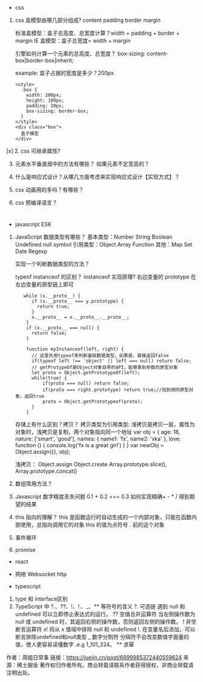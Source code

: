 - css

1. css 盒模型由哪几部分组成?
   content padding border margin

   标准盒模型：盒子总高度、总宽度计算？width + padding + border + margin
   IE 盒模型：盒子总宽度= width + margin

   引擎如何计算一个元素的总高度、总宽度？
   box-sizing: content-box|border-box|inherit;

   example: 盒子占据的宽度是多少？200px

   ```
   <style>
     .box {
       width: 200px;
       height: 100px;
       padding: 20px;
       box-sizing: border-box;
     }
   </style>
   <div class="box">
     盒子模型
   </div>
   ```

[x] 2. css 可继承属性?

3. 元素水平垂直居中的方法有哪些？
   如果元素不定宽高的？

4. 什么是响应式设计？从哪几方面考虑来实现响应式设计【实现方式】？

5. css 动画用的多吗？有哪些？

6. css 预编译语言？

#

- javascript ES6

1. JavaScript 数据类型有哪些？
   基本类型：Number String Boolean Undefined null symbol
   引用类型：Object Array Function 其他：Map Set Date Regexp

   实现一个判断数据类型的方法？

   typeof instanceof 的区别？
   instanceof 实现原理? 右边变量的 prototype 在左边变量的原型链上即可

   ```
      while (x.__proto__) {
         if (x.__proto__ === y.prototype) {
           return true;
         }
         x.__proto__ = x.__proto__.__proto__;
       }
       if (x.__proto__ === null) {
         return false;
       }

       function myInstanceof(left, right) {
         // 这里先用typeof来判断基础数据类型，如果是，直接返回false
         if(typeof left !== 'object' || left === null) return false;
         // getProtypeOf是Object对象自带的API，能够拿到参数的原型对象
         let proto = Object.getPrototypeOf(left);
         while(true) {
             if(proto === null) return false;
             if(proto === right.prototype) return true;//找到相同原型对象，返回true
             proto = Object.getPrototypeof(proto);
         }
       }
   ```

   存储上有什么区别？拷贝？
   拷贝类型为引用类型: 浅拷贝是拷贝一层，属性为对象时，浅拷贝是复制，两个对象指向同一个地址
   var obj = {
   age: 18,
   nature: ['smart', 'good'],
   names: {
   name1: 'fx',
   name2: 'xka'
   },
   love: function () {
   console.log('fx is a great girl')
   }
   }
   var newObj = Object.assign({}, obj);

   浅拷贝：
   Object.assign Object.create
   Array.prototype.slice(), Array.prototype.concat()

2. 数组常用方法？

3. Javascript 数字精度丢失问题
   0.1 + 0.2 === 0.3
   如何实现精确+ - \* / 得到期望的结果

4. this 指向的理解？
   this 是函数运行时自动生成的一个内部对象，只能在函数内部使用，总指向调用它的对象
   this 的值为点符号 . 前的这个对象

5. 事件循环

6. promise

- react

- 网络
Websocket  http

- typescript

1. type 和 interface区别
2. TypeScript 中 ?.、??、!、!.、_、** 等符号的含义
?. 可选链 遇到 null 和 undefined 可以立即停止表达式的运行。
?? 空值合并运算符 当左侧操作数为 null 或 undefined 时，其返回右侧的操作数，否则返回左侧的操作数。
! 非空断言运算符 x! 将从 x 值域中排除 null 和 undefined
!.  在变量名后添加，可以断言排除undefined和null类型
_ 数字分割符 分隔符不会改变数值字面量的值，使人更容易读懂数字 .e.g 1_101_324。
** 求幂

作者：周姐日常事
链接：https://juejin.cn/post/6999985372440559624
来源：稀土掘金
著作权归作者所有。商业转载请联系作者获得授权，非商业转载请注明出处。